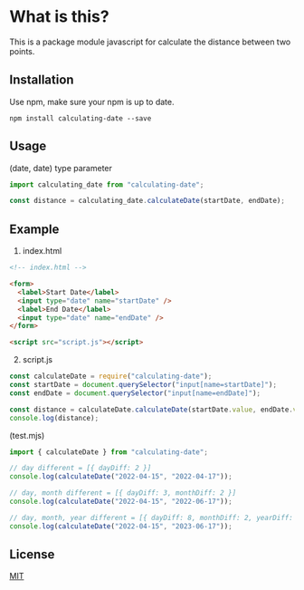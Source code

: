 # What is this?

This is a package module javascript for calculate the distance between two points.

## Installation

Use npm, make sure your npm is up to date.

```
npm install calculating-date --save
```

## Usage

(date, date) type parameter

```javascript
import calculating_date from "calculating-date";

const distance = calculating_date.calculateDate(startDate, endDate);
```

## Example

1. index.html

```html
<!-- index.html -->

<form>
  <label>Start Date</label>
  <input type="date" name="startDate" />
  <label>End Date</label>
  <input type="date" name="endDate" />
</form>

<script src="script.js"></script>
```

2. script.js

```javascript
const calculateDate = require("calculating-date");
const startDate = document.querySelector("input[name=startDate]");
const endDate = document.querySelector("input[name=endDate]");

const distance = calculateDate.calculateDate(startDate.value, endDate.value);
console.log(distance);
```

(test.mjs)

```javascript
import { calculateDate } from "calculating-date";

// day different = [{ dayDiff: 2 }]
console.log(calculateDate("2022-04-15", "2022-04-17"));

// day, month different = [{ dayDiff: 3, monthDiff: 2 }]
console.log(calculateDate("2022-04-15", "2022-06-17"));

// day, month, year different = [{ dayDiff: 8, monthDiff: 2, yearDiff: 1 }]
console.log(calculateDate("2022-04-15", "2023-06-17"));
```

## License

[MIT](https://choosealicense.com/licenses/mit/)
